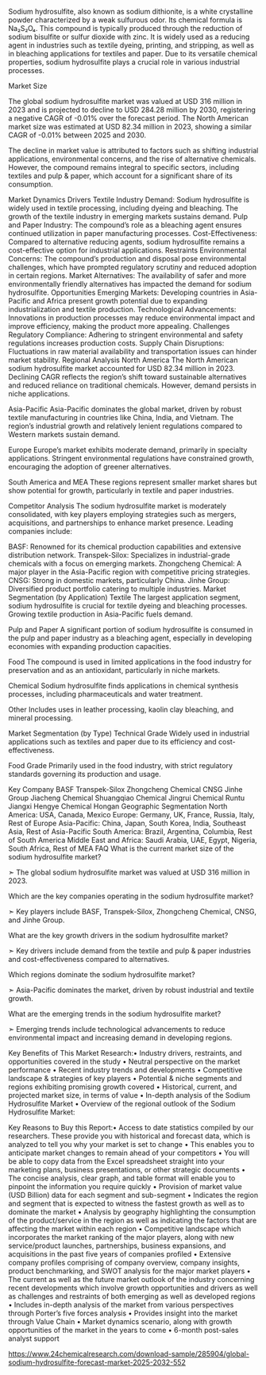 Sodium hydrosulfite, also known as sodium dithionite, is a white crystalline powder characterized by a weak sulfurous odor. Its chemical formula is Na₂S₂O₄. This compound is typically produced through the reduction of sodium bisulfite or sulfur dioxide with zinc. It is widely used as a reducing agent in industries such as textile dyeing, printing, and stripping, as well as in bleaching applications for textiles and paper. Due to its versatile chemical properties, sodium hydrosulfite plays a crucial role in various industrial processes.

Market Size

The global sodium hydrosulfite market was valued at USD 316 million in 2023 and is projected to decline to USD 284.28 million by 2030, registering a negative CAGR of -0.01% over the forecast period. The North American market size was estimated at USD 82.34 million in 2023, showing a similar CAGR of -0.01% between 2025 and 2030.

The decline in market value is attributed to factors such as shifting industrial applications, environmental concerns, and the rise of alternative chemicals. However, the compound remains integral to specific sectors, including textiles and pulp & paper, which account for a significant share of its consumption.

Market Dynamics 
Drivers
Textile Industry Demand: Sodium hydrosulfite is widely used in textile processing, including dyeing and bleaching. The growth of the textile industry in emerging markets sustains demand.
Pulp and Paper Industry: The compound’s role as a bleaching agent ensures continued utilization in paper manufacturing processes.
Cost-Effectiveness: Compared to alternative reducing agents, sodium hydrosulfite remains a cost-effective option for industrial applications.
Restraints
Environmental Concerns: The compound’s production and disposal pose environmental challenges, which have prompted regulatory scrutiny and reduced adoption in certain regions.
Market Alternatives: The availability of safer and more environmentally friendly alternatives has impacted the demand for sodium hydrosulfite.
Opportunities
Emerging Markets: Developing countries in Asia-Pacific and Africa present growth potential due to expanding industrialization and textile production.
Technological Advancements: Innovations in production processes may reduce environmental impact and improve efficiency, making the product more appealing.
Challenges
Regulatory Compliance: Adhering to stringent environmental and safety regulations increases production costs.
Supply Chain Disruptions: Fluctuations in raw material availability and transportation issues can hinder market stability.
Regional Analysis
North America
The North American sodium hydrosulfite market accounted for USD 82.34 million in 2023. Declining CAGR reflects the region’s shift toward sustainable alternatives and reduced reliance on traditional chemicals. However, demand persists in niche applications.

Asia-Pacific
Asia-Pacific dominates the global market, driven by robust textile manufacturing in countries like China, India, and Vietnam. The region’s industrial growth and relatively lenient regulations compared to Western markets sustain demand.

Europe
Europe’s market exhibits moderate demand, primarily in specialty applications. Stringent environmental regulations have constrained growth, encouraging the adoption of greener alternatives.

South America and MEA
These regions represent smaller market shares but show potential for growth, particularly in textile and paper industries.

Competitor Analysis
The sodium hydrosulfite market is moderately consolidated, with key players employing strategies such as mergers, acquisitions, and partnerships to enhance market presence. Leading companies include:

BASF: Renowned for its chemical production capabilities and extensive distribution network.
Transpek-Silox: Specializes in industrial-grade chemicals with a focus on emerging markets.
Zhongcheng Chemical: A major player in the Asia-Pacific region with competitive pricing strategies.
CNSG: Strong in domestic markets, particularly China.
Jinhe Group: Diversified product portfolio catering to multiple industries.
Market Segmentation (by Application)
Textile
The largest application segment, sodium hydrosulfite is crucial for textile dyeing and bleaching processes. Growing textile production in Asia-Pacific fuels demand.

Pulp and Paper
A significant portion of sodium hydrosulfite is consumed in the pulp and paper industry as a bleaching agent, especially in developing economies with expanding production capacities.

Food
The compound is used in limited applications in the food industry for preservation and as an antioxidant, particularly in niche markets.

Chemical
Sodium hydrosulfite finds applications in chemical synthesis processes, including pharmaceuticals and water treatment.

Other
Includes uses in leather processing, kaolin clay bleaching, and mineral processing.

Market Segmentation (by Type)
Technical Grade
Widely used in industrial applications such as textiles and paper due to its efficiency and cost-effectiveness.

Food Grade
Primarily used in the food industry, with strict regulatory standards governing its production and usage.

Key Company
BASF
Transpek-Silox
Zhongcheng Chemical
CNSG
Jinhe Group
Jiacheng Chemical
Shuangqiao Chemical
Jingrui Chemical
Runtu
Jiangxi Hengye Chemical
Hongan
Geographic Segmentation
North America: USA, Canada, Mexico
Europe: Germany, UK, France, Russia, Italy, Rest of Europe
Asia-Pacific: China, Japan, South Korea, India, Southeast Asia, Rest of Asia-Pacific
South America: Brazil, Argentina, Columbia, Rest of South America
Middle East and Africa: Saudi Arabia, UAE, Egypt, Nigeria, South Africa, Rest of MEA
FAQ 
What is the current market size of the sodium hydrosulfite market?

➣ The global sodium hydrosulfite market was valued at USD 316 million in 2023.

Which are the key companies operating in the sodium hydrosulfite market?

➣ Key players include BASF, Transpek-Silox, Zhongcheng Chemical, CNSG, and Jinhe Group.

What are the key growth drivers in the sodium hydrosulfite market?

➣ Key drivers include demand from the textile and pulp & paper industries and cost-effectiveness compared to alternatives.

Which regions dominate the sodium hydrosulfite market?

➣ Asia-Pacific dominates the market, driven by robust industrial and textile growth.

What are the emerging trends in the sodium hydrosulfite market?

➣ Emerging trends include technological advancements to reduce environmental impact and increasing demand in developing regions.


Key Benefits of This Market Research:• Industry drivers, restraints, and opportunities covered in the study
• Neutral perspective on the market performance
• Recent industry trends and developments
• Competitive landscape & strategies of key players
• Potential & niche segments and regions exhibiting promising growth covered
• Historical, current, and projected market size, in terms of value
• In-depth analysis of the Sodium Hydrosulfite Market
• Overview of the regional outlook of the Sodium Hydrosulfite Market:

Key Reasons to Buy this Report:• Access to date statistics compiled by our researchers. These provide you with historical and forecast data, which is analyzed to tell you why your market is set to change
• This enables you to anticipate market changes to remain ahead of your competitors
• You will be able to copy data from the Excel spreadsheet straight into your marketing plans, business presentations, or other strategic documents
• The concise analysis, clear graph, and table format will enable you to pinpoint the information you require quickly
• Provision of market value (USD Billion) data for each segment and sub-segment
• Indicates the region and segment that is expected to witness the fastest growth as well as to dominate the market
• Analysis by geography highlighting the consumption of the product/service in the region as well as indicating the factors that are affecting the market within each region
• Competitive landscape which incorporates the market ranking of the major players, along with new service/product launches, partnerships, business expansions, and acquisitions in the past five years of companies profiled
• Extensive company profiles comprising of company overview, company insights, product benchmarking, and SWOT analysis for the major market players
• The current as well as the future market outlook of the industry concerning recent developments which involve growth opportunities and drivers as well as challenges and restraints of both emerging as well as developed regions
• Includes in-depth analysis of the market from various perspectives through Porter’s five forces analysis
• Provides insight into the market through Value Chain
• Market dynamics scenario, along with growth opportunities of the market in the years to come
• 6-month post-sales analyst support

https://www.24chemicalresearch.com/download-sample/285904/global-sodium-hydrosulfite-forecast-market-2025-2032-552 
